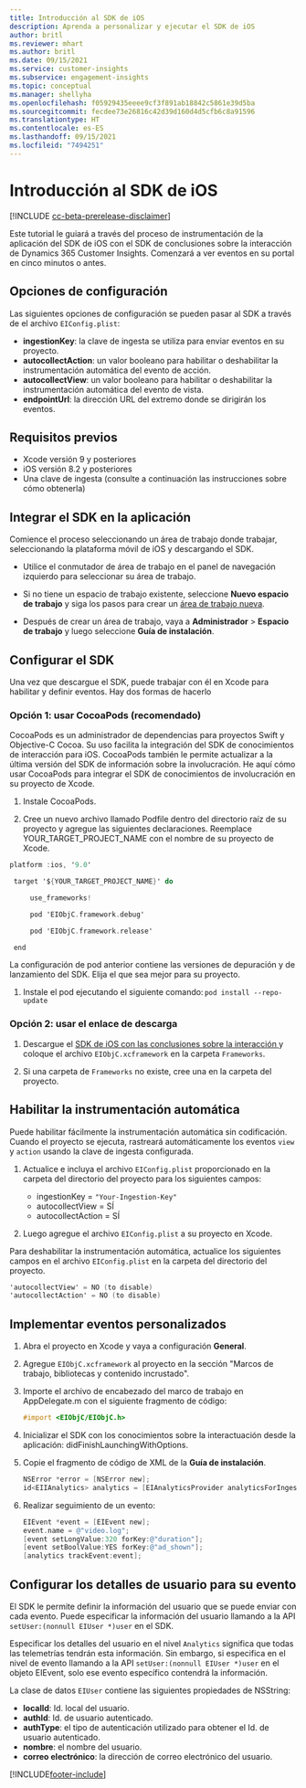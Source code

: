 ```yaml
---
title: Introducción al SDK de iOS
description: Aprenda a personalizar y ejecutar el SDK de iOS
author: britl
ms.reviewer: mhart
ms.author: britl
ms.date: 09/15/2021
ms.service: customer-insights
ms.subservice: engagement-insights
ms.topic: conceptual
ms.manager: shellyha
ms.openlocfilehash: f05929435eeee9cf3f891ab18842c5861e39d5ba
ms.sourcegitcommit: fecdee73e26816c42d39d160d4d5cfb6c8a91596
ms.translationtype: HT
ms.contentlocale: es-ES
ms.lasthandoff: 09/15/2021
ms.locfileid: "7494251"
---
```

# <a name="get-started-with-the-ios-sdk"></a>Introducción al SDK de iOS

[!INCLUDE [cc-beta-prerelease-disclaimer](includes/cc-beta-prerelease-disclaimer.md)]

Este tutorial le guiará a través del proceso de instrumentación de la aplicación del SDK de iOS con el SDK de conclusiones sobre la interacción de Dynamics 365 Customer Insights. Comenzará a ver eventos en su portal en cinco minutos o antes.

## <a name="configuration-options"></a>Opciones de configuración

Las siguientes opciones de configuración se pueden pasar al SDK a través de el archivo `EIConfig.plist`:

- **ingestionKey**: la clave de ingesta se utiliza para enviar eventos en su proyecto.
- **autocollectAction**: un valor booleano para habilitar o deshabilitar la instrumentación automática del evento de acción.
- **autocollectView**: un valor booleano para habilitar o deshabilitar la instrumentación automática del evento de vista.
- **endpointUrl**: la dirección URL del extremo donde se dirigirán los eventos.

## <a name="prerequisites"></a>Requisitos previos

- Xcode versión 9 y posteriores
- iOS versión 8.2 y posteriores
- Una clave de ingesta (consulte a continuación las instrucciones sobre cómo obtenerla)

## <a name="integrate-the-sdk-into-your-application"></a>Integrar el SDK en la aplicación

Comience el proceso seleccionando un área de trabajo donde trabajar, seleccionando la plataforma móvil de iOS y descargando el SDK.

- Utilice el conmutador de área de trabajo en el panel de navegación izquierdo para seleccionar su área de trabajo.

- Si no tiene un espacio de trabajo existente, seleccione **Nuevo espacio de trabajo** y siga los pasos para crear un [área de trabajo nueva](create-workspace.md).

- Después de crear un área de trabajo, vaya a **Administrador** > **Espacio de trabajo** y luego seleccione **Guía de instalación**.

## <a name="configure-the-sdk"></a>Configurar el SDK

Una vez que descargue el SDK, puede trabajar con él en Xcode para habilitar y definir eventos. Hay dos formas de hacerlo

### <a name="option-1-using-cocoapods-recommended"></a>Opción 1: usar CocoaPods (recomendado)
CocoaPods es un administrador de dependencias para proyectos Swift y Objective-C Cocoa. Su uso facilita la integración del SDK de conocimientos de interacción para iOS. CocoaPods también le permite actualizar a la última versión del SDK de información sobre la involucración. He aquí cómo usar CocoaPods para integrar el SDK de conocimientos de involucración en su proyecto de Xcode. 

1. Instale CocoaPods. 

1. Cree un nuevo archivo llamado Podfile dentro del directorio raíz de su proyecto y agregue las siguientes declaraciones. Reemplace YOUR_TARGET_PROJECT_NAME con el nombre de su proyecto de Xcode. 
```objectivec
platform :ios, '9.0'  

 target '${YOUR_TARGET_PROJECT_NAME}' do 

     use_frameworks!   

     pod 'EIObjC.framework.debug' 

     pod 'EIObjC.framework.release' 

 end 
```
La configuración de pod anterior contiene las versiones de depuración y de lanzamiento del SDK. Elija el que sea mejor para su proyecto.

1. Instale el pod ejecutando el siguiente comando: `pod install --repo-update `

### <a name="option-2-using-download-link"></a>Opción 2: usar el enlace de descarga

1. Descargue el [SDK de iOS con las conclusiones sobre la interacción ](https://download.pi.dynamics.com/sdk/EI-SDKs/ei-ios-sdk.zip) y coloque el archivo `EIObjC.xcframework` en la carpeta `Frameworks`.

1. Si una carpeta de `Frameworks` no existe, cree una en la carpeta del proyecto.

## <a name="enable-auto-instrumentation"></a>Habilitar la instrumentación automática
 
Puede habilitar fácilmente la instrumentación automática sin codificación. Cuando el proyecto se ejecuta, rastreará automáticamente los eventos `view` y `action` usando la clave de ingesta configurada. 

1. Actualice e incluya el archivo `EIConfig.plist` proporcionado en la carpeta del directorio del proyecto para los siguientes campos:
    - ingestionKey = `"Your-Ingestion-Key"`
    - autocollectView = SÍ
    - autocollectAction = SÍ

2. Luego agregue el archivo `EIConfig.plist` a su proyecto en Xcode. 



Para deshabilitar la instrumentación automática, actualice los siguientes campos en el archivo `EIConfig.plist` en la carpeta del directorio del proyecto. 

```objectivec
'autocollectView' = NO (to disable)
'autocollectAction' = NO (to disable)
```


## <a name="implement-custom-events"></a>Implementar eventos personalizados

1. Abra el proyecto en Xcode y vaya a configuración **General**. 
1. Agregue `EIObjC.xcframework` al proyecto en la sección "Marcos de trabajo, bibliotecas y contenido incrustado".

1. Importe el archivo de encabezado del marco de trabajo en AppDelegate.m con el siguiente fragmento de código:

    ```objectivec
    #import <EIObjC/EIObjC.h>
    ```

1. Inicializar el SDK con los conocimientos sobre la interactuación desde la aplicación: didFinishLaunchingWithOptions.
1. Copie el fragmento de código de XML de la **Guía de instalación**.

    ```objectivec
    NSError *error = [NSError new];
    id<EIIAnalytics> analytics = [EIAnalyticsProvider analyticsForIngestionKey:nil error:&error];
    ```

1. Realizar seguimiento de un evento:

    ```objectivec
    EIEvent *event = [EIEvent new];
    event.name = @"video.log";
    [event setLongValue:320 forKey:@"duration"];
    [event setBoolValue:YES forKey:@"ad_shown"];
    [analytics trackEvent:event];
    ```

## <a name="set-user-details-for-your-event"></a>Configurar los detalles de usuario para su evento

El SDK le permite definir la información del usuario que se puede enviar con cada evento. Puede especificar la información del usuario llamando a la API `setUser:(nonnull EIUser *)user` en el SDK.

Especificar los detalles del usuario en el nivel `Analytics` significa que todas las telemetrías tendrán esta información. Sin embargo, si especifica en el nivel de evento llamando a la API `setUser:(nonnull EIUser *)user` en el objeto EIEvent, solo ese evento específico contendrá la información.

La clase de datos `EIUser` contiene las siguientes propiedades de NSString:

- **localId**: Id. local del usuario.
- **authId**: Id. de usuario autenticado.
- **authType**: el tipo de autenticación utilizado para obtener el Id. de usuario autenticado.
- **nombre**: el nombre del usuario.
- **correo electrónico**: la dirección de correo electrónico del usuario.


[!INCLUDE[footer-include](../includes/footer-banner.md)]
